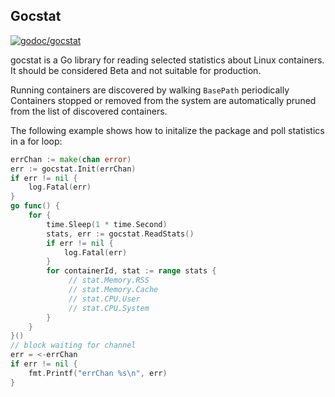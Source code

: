 ## Gocstat

[![godoc/gocstat](https://godoc.org/github.com/porjo/gocstat?status.png)](https://godoc.org/github.com/porjo/gocstat)

gocstat is a Go library for reading selected statistics about Linux containers. It should be considered Beta and not suitable for production.

Running containers are discovered by walking `BasePath` periodically
Containers stopped or removed from the system are automatically pruned
from the list of discovered containers.

The following example shows how to initalize the package and poll
statistics in a for loop:

```Go
errChan := make(chan error)
err := gocstat.Init(errChan)
if err != nil {
	log.Fatal(err)
}
go func() {
	for {
		time.Sleep(1 * time.Second)
		stats, err := gocstat.ReadStats()
		if err != nil {
			log.Fatal(err)
		}
		for containerId, stat := range stats {
			 // stat.Memory.RSS
			 // stat.Memory.Cache
			 // stat.CPU.User
			 // stat.CPU.System
		}
	}
}()
// block waiting for channel
err = <-errChan
if err != nil {
	fmt.Printf("errChan %s\n", err)
}
```
